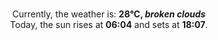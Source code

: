 <p  align="center"><br/>Currently, the weather is: <b> 28°C, <i>broken clouds</i></b></br>Today, the sun rises at <b>06:04</b> and sets at <b>18:07</b>.</p>